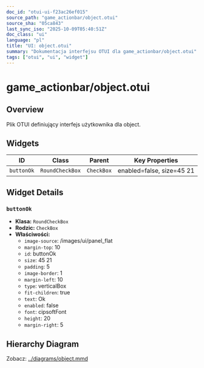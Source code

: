 ```yaml
---
doc_id: "otui-ui-f23ac26ef015"
source_path: "game_actionbar/object.otui"
source_sha: "05ca843"
last_sync_iso: "2025-10-09T05:40:51Z"
doc_class: "ui"
language: "pl"
title: "UI: object.otui"
summary: "Dokumentacja interfejsu OTUI dla game_actionbar/object.otui"
tags: ["otui", "ui", "widget"]
---
```


# game_actionbar/object.otui

## Overview

Plik OTUI definiujący interfejs użytkownika dla object.

## Widgets

| ID | Class | Parent | Key Properties |
|----|-------|--------|----------------|
| `buttonOk` | `RoundCheckBox` | `CheckBox` | enabled=false, size=45 21 |

## Widget Details

### `buttonOk`

- **Klasa:** `RoundCheckBox`
- **Rodzic:** `CheckBox`
- **Właściwości:**
  - `image-source`: /images/ui/panel_flat
  - `margin-top`: 10
  - `id`: buttonOk
  - `size`: 45 21
  - `padding`: 5
  - `image-border`: 1
  - `margin-left`: 10
  - `type`: verticalBox
  - `fit-children`: true
  - `text`: Ok
  - `enabled`: false
  - `font`: cipsoftFont
  - `height`: 20
  - `margin-right`: 5

## Hierarchy Diagram

Zobacz: [../diagrams/object.mmd](../diagrams/object.mmd)
